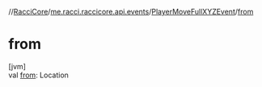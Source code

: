 //[RacciCore](../../../index.md)/[me.racci.raccicore.api.events](../index.md)/[PlayerMoveFullXYZEvent](index.md)/[from](from.md)

# from

[jvm]\
val [from](from.md): Location
